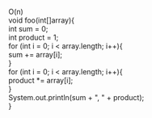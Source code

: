
O(n)  
void foo(int[]array){  
	int sum = 0;  
	int product = 1;  
	for (int i = 0; i < array.length; i++){  
		sum += array[i];  
	}  
	for (int i = 0; i < array.length; i++){  
		product *= array[i];  
	}  
	System.out.println(sum + ", " + product);  
}  
